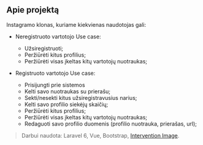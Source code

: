 ## Apie projektą

Instagramo klonas, kuriame kiekvienas naudotojas gali:

- Neregistruoto vartotojo Use case:
    - Užsiregistruoti;
    - Peržiūrėti kitus profilius;
    - Peržiūrėti visas įkeltas kitų vartotojų nuotraukas;
    
- Registruoto vartotojo Use case:
    - Prisijungti prie sistemos
    - Kelti savo nuotraukas su prierašu;
    - Sekti/nesekti kitus užsiregistravusius narius;
    - Kelti savo profilio siekėjų skaičių;
    - Peržiūrėti kitus profilius;
    - Peržiūrėti visas įkeltas kitų vartotojų nuotraukas;
    - Redaguoti savo profilio duomenis (profilio nuotrauka, prierašas, url);
    
    
  
> Darbui naudota:
> Laravel 6, Vue, Bootstrap, [Intervention Image](http://image.intervention.io/).
